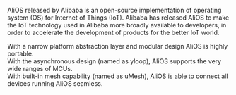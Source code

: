 AliOS released by Alibaba is an open-source implementation of operating system (OS) for Internet of Things (IoT). Alibaba has released AliOS to make the IoT technology used in Alibaba more broadly available to developers, in order to accelerate the development of products for the better IoT world.

With a narrow platform abstraction layer and modular design AliOS is highly portable.  
With the asynchronous design (named as yloop), AliOS supports the very wide ranges of MCUs.  
With built-in mesh capability (named as uMesh), AliOS is able to connect all devices running AliOS seamless.  
